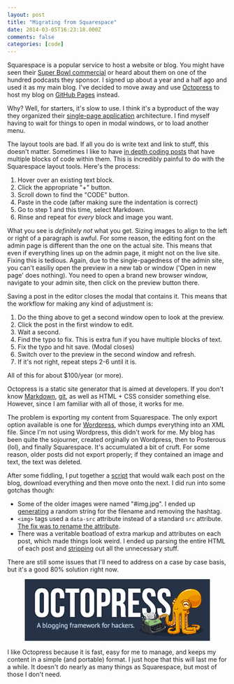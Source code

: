 ```yaml
---
layout: post
title: "Migrating from Squarespace"
date: 2014-03-05T16:23:18.000Z
comments: false
categories: [code]
---
```


Squarespace is a popular service to host a website or blog. You might have seen their [Super Bowl commercial](http://www.youtube.com/watch?v=S0Or1f_RxKQ) or heard about them on one of the hundred podcasts they sponsor. I signed up about a year and a half ago and used it as my main blog. I've decided to move away and use [Octopress](http://octopress.org) to host my blog on [GitHub Pages](http://octopress.org/) instead.

Why? Well, for starters, it's slow to use. I think it's a byproduct of the way they organized their [single-page application](http://en.wikipedia.org/wiki/Single-page_application) architecture. I find myself having to wait for things to open in modal windows, or to load another menu. 

The layout tools are bad. If all you do is write text and link to stuff, this doesn't matter. Sometimes I like to have [in depth coding posts](/words/2014/01/26/demystifying-ruby-dsls) that have multiple blocks of code within them. This is incredibly painful to do with the Squarespace layout tools. Here's the process:

 1. Hover over an existing text block.
 2. Click the appropriate "+" button.
 3. Scroll down to find the "CODE" button.
 4. Paste in the code (after making sure the indentation is correct)
 5. Go to step 1 and this time, select Markdown.
 6. Rinse and repeat for *every* block and image you want.

What you see is *definitely not* what you get. Sizing images to align to the left or right of a paragraph is awful. For some reason, the editing font on the admin page is different than the one on the actual site. This means that even if everything lines up on the admin page, it might not on the live site. Fixing this is tedious. Again, due to the single-pagedness of the admin site, you can't easiliy open the preview in a new tab or window ('Open in new page' does nothing). You need to open a brand new browser window, navigate to your admin site, then click on the preview button there.

Saving a post in the editor closes the modal that contains it. This means that the workflow for making any kind of adjustment is:

 1. Do the thing above to get a second window open to look at the preview.
 2. Click the post in the first window to edit.
 3. Wait a second.
 4. Find the typo to fix. This is extra fun if you have multiple blocks of text.
 5. Fix the typo and hit save. (Modal closes)
 6. Switch over to the preview in the second window and refresh.
 7. If it's not right, repeat steps 2-6 until it is.

All of this for about $100/year (or more).

Octopress is a static site generator that is aimed at developers. If you don't know [Markdown](http://daringfireball.net/projects/markdown/), [git](http://git-scm.com/), as well as HTML + CSS consider something else. However, since I am familiar with all of those, it works for me.

The problem is exporting my content from Squarespace. The only export option available is one for [Wordpress](http://wordpress.org/), which dumps everything into an XML file. Since I'm not using Wordpress, this didn't work for me. My blog has been quite the sojourner, created orginally on Wordpress, then to Posterous (lol), and finally Squarespace. It's accumulated a bit of cruft. For some reason, older posts did not export properly; if they contained an image and text, the text was deleted.

After some fiddling, I put together a [script](https://github.com/swilliams/squarespace-exporter) that would walk each post on the blog, download everything and then move onto the next. I did run into some gotchas though:

 * Some of the older images were named "#img.jpg". I ended up [generating](https://github.com/swilliams/squarespace-exporter/blob/master/script.rb#L151) a random string for the filename and removing the hashtag.
 * `<img>` tags used a `data-src` attribute instead of a standard `src` attribute. [The fix was to rename the attribute](https://github.com/swilliams/squarespace-exporter/blob/master/script.rb#L181).
 * There was a veritable boatload of extra markup and attributes on each post, which made things look weird. I ended up parsing the entire HTML of each post and [stripping](https://github.com/swilliams/squarespace-exporter/blob/master/script.rb#L223) out all the unnecessary stuff.

There are still some issues that I'll need to address on a case by case basis, but it's a good 80% solution right now.

<figure>
    <img src="./octopress.png" alt="Octopress" />
</figure>

I like Octopress because it is fast, easy for me to manage, and keeps my content in a simple (and portable) format. I just hope that this will last me for a while. It doesn't do nearly as many things as Squarespace, but most of those I don't need.
